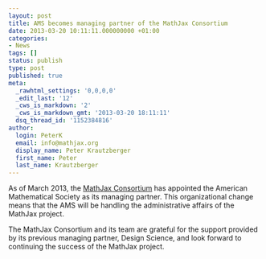 ```yaml
---
layout: post
title: AMS becomes managing partner of the MathJax Consortium
date: 2013-03-20 10:11:11.000000000 +01:00
categories:
- News
tags: []
status: publish
type: post
published: true
meta:
  _rawhtml_settings: '0,0,0,0'
  _edit_last: '12'
  _cws_is_markdown: '2'
  _cws_is_markdown_gmt: '2013-03-20 18:11:11'
  dsq_thread_id: '1152384816'
author:
  login: PeterK
  email: info@mathjax.org
  display_name: Peter Krautzberger
  first_name: Peter
  last_name: Krautzberger
---
```


As of March 2013, the [MathJax Consortium](http://www.mathjax.org) has appointed the American Mathematical Society as its managing partner. This organizational change means that the AMS will be handling the administrative affairs of the MathJax project.

The MathJax Consortium and its team are grateful for the support provided by its previous managing partner, Design Science, and look forward to continuing the success of the MathJax project.